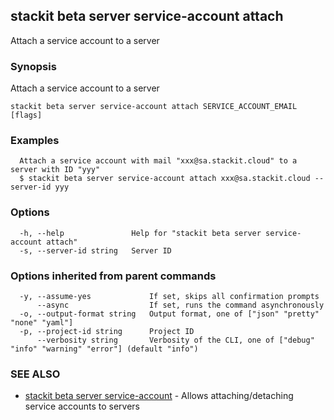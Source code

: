 ## stackit beta server service-account attach

Attach a service account to a server

### Synopsis

Attach a service account to a server

```
stackit beta server service-account attach SERVICE_ACCOUNT_EMAIL [flags]
```

### Examples

```
  Attach a service account with mail "xxx@sa.stackit.cloud" to a server with ID "yyy"
  $ stackit beta server service-account attach xxx@sa.stackit.cloud --server-id yyy
```

### Options

```
  -h, --help               Help for "stackit beta server service-account attach"
  -s, --server-id string   Server ID
```

### Options inherited from parent commands

```
  -y, --assume-yes             If set, skips all confirmation prompts
      --async                  If set, runs the command asynchronously
  -o, --output-format string   Output format, one of ["json" "pretty" "none" "yaml"]
  -p, --project-id string      Project ID
      --verbosity string       Verbosity of the CLI, one of ["debug" "info" "warning" "error"] (default "info")
```

### SEE ALSO

* [stackit beta server service-account](./stackit_beta_server_service-account.md)	 - Allows attaching/detaching service accounts to servers

